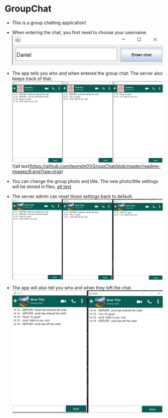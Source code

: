 # GroupChat

* This is a group chatting application!
* When entering the chat, you first need to choose your username.
 ![alt text](https://github.com/teomdn01/GroupChat/blob/master/readme-images/1.png?raw=true)

* The app tells you who and when entered the group chat. The server also keeps track of that.
![alt text](https://github.com/teomdn01/GroupChat/blob/master/readme-images/2.png?raw=true) ![alt text]https://github.com/teomdn01/GroupChat/blob/master/readme-images/6.png?raw=true)
* You can change the group photo and title. The new photo/title settings will be stored in files. 
[alt text](https://github.com/teomdn01/GroupChat/blob/master/readme-images/3.png?raw=true)
* The server admin can reset those settings back to default.
![alt text](https://github.com/teomdn01/GroupChat/blob/master/readme-images/4.png?raw=true)
* The app will also tell you who and when they left the chat.
![alt text](https://github.com/teomdn01/GroupChat/blob/master/readme-images/5.png?raw=true)
